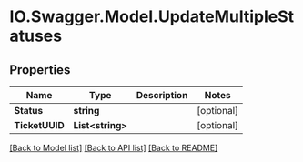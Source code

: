 # IO.Swagger.Model.UpdateMultipleStatuses
## Properties

Name | Type | Description | Notes
------------ | ------------- | ------------- | -------------
**Status** | **string** |  | [optional] 
**TicketUUID** | **List&lt;string&gt;** |  | [optional] 

[[Back to Model list]](../README.md#documentation-for-models) [[Back to API list]](../README.md#documentation-for-api-endpoints) [[Back to README]](../README.md)

